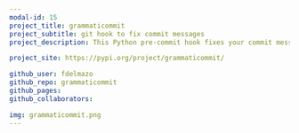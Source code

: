 ```yaml
---
modal-id: 15
project_title: grammaticommit
project_subtitle: git hook to fix commit messages
project_description: This Python pre-commit hook fixes your commit messages grammar with the different rules established by Linus Torvalds when he created git.

project_site: https://pypi.org/project/grammaticommit/

github_user: fdelmazo
github_repo: grammaticommit
github_pages:
github_collaborators:

img: grammaticommit.png
---
```

